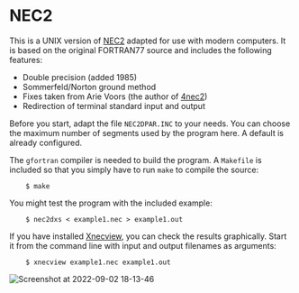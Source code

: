 # NEC2

This is a UNIX version of [NEC2] adapted for use with modern computers. It is based
on the original FORTRAN77 source and includes the following features:

* Double precision (added 1985)
* Sommerfeld/Norton ground method
* Fixes taken from Arie Voors (the author of [4nec2])
* Redirection of terminal standard input and output

Before you start, adapt the file `NEC2DPAR.INC` to your needs. You can choose
the maximum number of segments used by the program here. A default is already
configured.

The `gfortran` compiler is needed to build the program. A `Makefile` is included so that you simply have to run `make` to compile the
source:

        $ make

You might test the program with the included example:

        $ nec2dxs < example1.nec > example1.out

If you have installed [Xnecview], you can check the results graphically. Start it from the command line with input and output filenames as arguments:

        $ xnecview example1.nec example1.out

![Screenshot at 2022-09-02 18-13-46](https://user-images.githubusercontent.com/1257505/188195788-aee871ad-d1e5-4893-a084-26d5a0cb3bd5.png)

[NEC2]: https://www.nec2.org
[Xnecview]: https://www.pa3fwm.nl/software/xnecview
[4nec2]: https://www.qsl.net/4nec2
